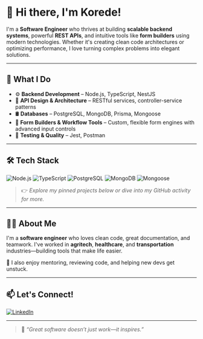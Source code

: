 # 👋 Hi there, I'm Korede!

I'm a **Software Engineer** who thrives at building **scalable backend systems**, powerful **REST APIs**, and intuitive tools like **form builders** using modern technologies. Whether it's creating clean code architectures or optimizing performance, I love turning complex problems into elegant solutions.

---

## 🚀 What I Do

- ⚙️ **Backend Development** – Node.js, TypeScript, NestJS
- 🧠 **API Design & Architecture** – RESTful services, controller-service patterns
- 🛢️ **Databases** – PostgreSQL, MongoDB, Prisma, Mongoose
- 📄 **Form Builders & Workflow Tools** – Custom, flexible form engines with advanced input controls
- 🧪 **Testing & Quality** – Jest, Postman

---

## 🛠️ Tech Stack

![Node.js](https://img.shields.io/badge/Node.js-339933?logo=node.js&logoColor=white)
![TypeScript](https://img.shields.io/badge/TypeScript-3178C6?logo=typescript&logoColor=white)
![PostgreSQL](https://img.shields.io/badge/PostgreSQL-4169E1?logo=postgresql&logoColor=white)
![MongoDB](https://img.shields.io/badge/MongoDB-47A248?logo=mongodb&logoColor=white)
![Mongoose](https://img.shields.io/badge/Mongoose-880000?logo=mongoose&logoColor=white)

> 👉 *Explore my pinned projects below or dive into my GitHub activity for more.*

---

## 🙋‍♀️ About Me

I'm a **software engineer** who loves clean code, great documentation, and teamwork. I've worked in **agritech**, **healthcare**, and **transportation** industries—building tools that make life easier.

🧩 I also enjoy mentoring, reviewing code, and helping new devs get unstuck.

---

## 📫 Let's Connect!

[![LinkedIn](https://img.shields.io/badge/LinkedIn-0077B5?logo=linkedin&logoColor=white)](https://www.linkedin.com/in/oluwakorede-oseni/)

---

> 💬 *“Great software doesn’t just work—it inspires.”*

